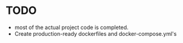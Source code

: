 # TODO

- most of the actual project code is completed.
- Create production-ready dockerfiles and docker-compose.yml's
